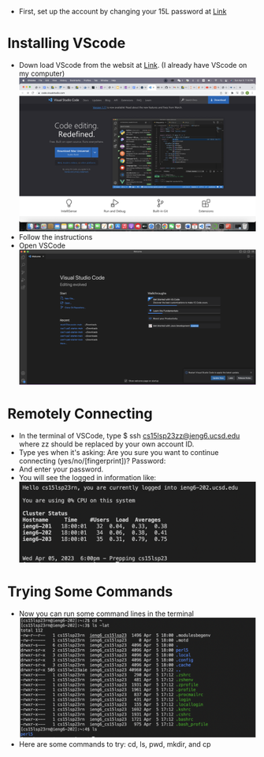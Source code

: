 * First, set up the account by changing your 15L password at [Link](https://sdacs.ucsd.edu/~icc/index.php)
# Installing VScode
* Down load VScode from the websit at [Link](https://sdacs.ucsd.edu/~icc/index.php). (I already have VScode on my computer)
![Image](download.png)
* Follow the instructions
* Open VSCode
![Image](open.png)
# Remotely Connecting
* In the terminal of VSCode, type $ ssh cs15lsp23zz@ieng6.ucsd.edu where zz should be replaced by your own account ID.
* Type yes when it's asking: Are you sure you want to continue connecting (yes/no/[fingerprint])? Password: 
* And enter your password.
* You will see the logged in information like:
![Image](loggedin.png)
# Trying Some Commands
* Now you can run some command lines in the terminal
![Image](command.png)
* Here are some commands to try: cd, ls, pwd, mkdir, and cp
